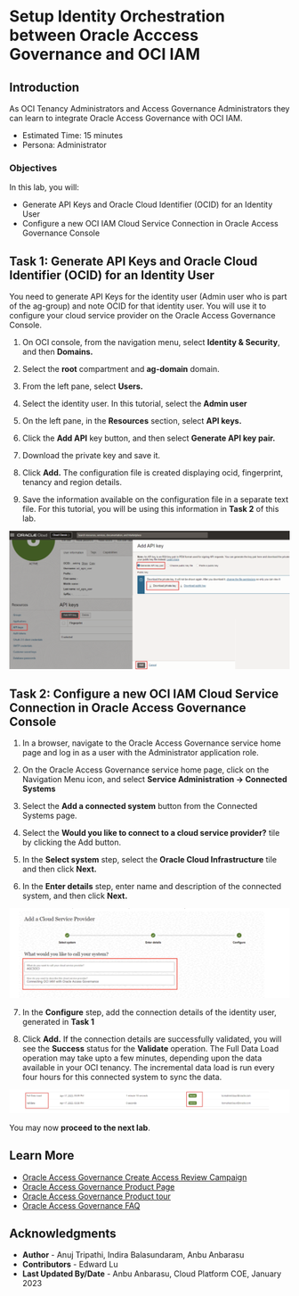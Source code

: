 # Setup Identity Orchestration between Oracle Acccess Governance and OCI IAM 

## Introduction

As OCI Tenancy Administrators and Access Governance Administrators they can learn to integrate Oracle Access Governance with OCI IAM. 

* Estimated Time: 15 minutes
* Persona: Administrator

### Objectives

In this lab, you will:
* Generate API Keys and Oracle Cloud Identifier (OCID) for an Identity User
* Configure a new OCI IAM Cloud Service Connection in Oracle Access Governance Console


## Task 1: Generate API Keys and Oracle Cloud Identifier (OCID) for an Identity User


You need to generate API Keys for the identity user (Admin user who is part of the ag-group) and note OCID for that identity user. You will use it to configure your cloud service provider on the Oracle Access Governance Console.

1. On OCI console, from the navigation menu, select **Identity & Security**, and then **Domains.**

2. Select the **root** compartment and **ag-domain** domain.

3. From the left pane, select **Users.**

4. Select the identity user. In this tutorial, select the **Admin user**

5. On the left pane, in the **Resources** section, select **API keys.**

6. Click the **Add API** key button, and then select **Generate API key pair.**

7. Download the private key and save it.

8. Click **Add.** The configuration file is created displaying ocid, fingerprint, tenancy and region details.

9. Save the information available on the configuration file in a separate text file. For this tutorial, you will be using this information in **Task 2** of this lab.

  ![API keys generated](images/generate-api-keys.png)


## Task 2: Configure a new OCI IAM Cloud Service Connection in Oracle Access Governance Console

1.  In a browser, navigate to the Oracle Access Governance service home page and log in as a user with the Administrator application role.

2.  On the Oracle Access Governance service home page, click on the Navigation Menu icon, and select **Service Administration → Connected Systems**

3. Select the **Add a connected system** button from the Connected Systems page.

4.  Select the **Would you like to connect to a cloud service provider?** tile by clicking the Add button.

5. In the **Select system** step, select the **Oracle Cloud Infrastructure** tile and then click **Next.**

6. In the **Enter details** step, enter name and description of the connected system, and then click **Next.**

  ![OCI Enter details](images/oci-enter-details.png)

7. In the **Configure** step, add the connection details of the identity user, generated in **Task 1**

8. Click **Add.** If the connection details are successfully validated, you will see the **Success** status for the **Validate** operation. The Full Data Load operation may take upto a few minutes, depending upon the data available in your OCI tenancy. The incremental data load is run every four hours for this connected system to sync the data.

  ![OCI Connection status](images/oci-connection-status.png)


  You may now **proceed to the next lab**. 

## Learn More

* [Oracle Access Governance Create Access Review Campaign](https://docs.oracle.com/en/cloud/paas/access-governance/pdapg/index.html)
* [Oracle Access Governance Product Page](https://www.oracle.com/security/cloud-security/access-governance/)
* [Oracle Access Governance Product tour](https://www.oracle.com/webfolder/s/quicktours/paas/pt-sec-access-governance/index.html)
* [Oracle Access Governance FAQ](https://www.oracle.com/security/cloud-security/access-governance/faq/)

## Acknowledgments
* **Author** - Anuj Tripathi, Indira Balasundaram, Anbu Anbarasu 
* **Contributors** - Edward Lu 
* **Last Updated By/Date** - Anbu Anbarasu, Cloud Platform COE, January 2023

